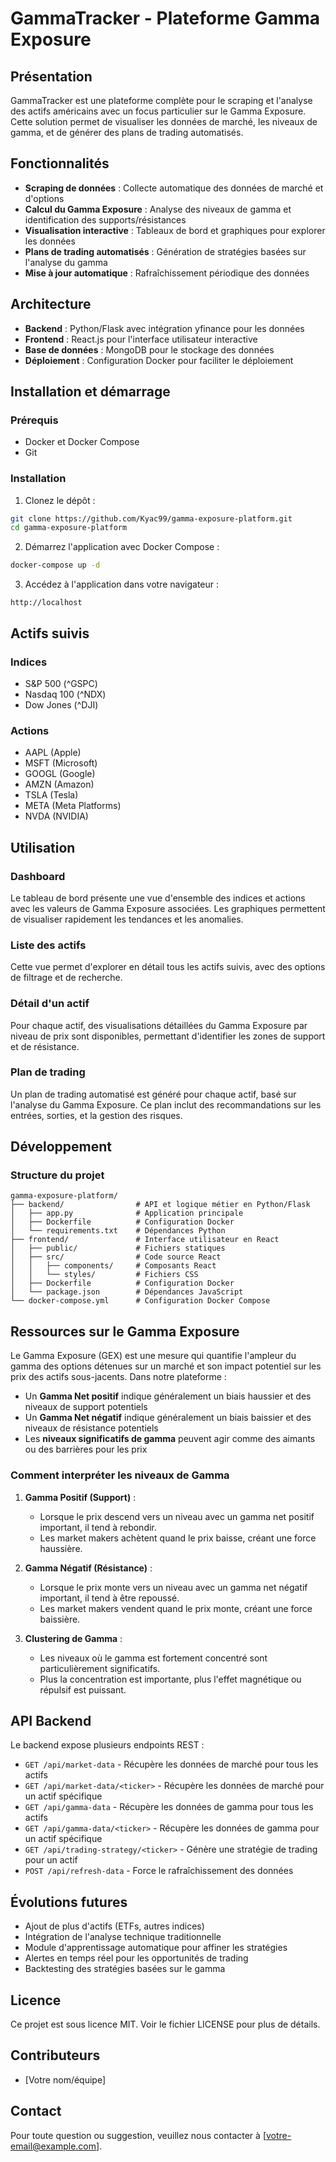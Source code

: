 # GammaTracker - Plateforme Gamma Exposure

## Présentation
GammaTracker est une plateforme complète pour le scraping et l'analyse des actifs américains avec un focus particulier sur le Gamma Exposure. Cette solution permet de visualiser les données de marché, les niveaux de gamma, et de générer des plans de trading automatisés.

## Fonctionnalités

- **Scraping de données** : Collecte automatique des données de marché et d'options
- **Calcul du Gamma Exposure** : Analyse des niveaux de gamma et identification des supports/résistances
- **Visualisation interactive** : Tableaux de bord et graphiques pour explorer les données
- **Plans de trading automatisés** : Génération de stratégies basées sur l'analyse du gamma
- **Mise à jour automatique** : Rafraîchissement périodique des données

## Architecture

- **Backend** : Python/Flask avec intégration yfinance pour les données
- **Frontend** : React.js pour l'interface utilisateur interactive
- **Base de données** : MongoDB pour le stockage des données
- **Déploiement** : Configuration Docker pour faciliter le déploiement

## Installation et démarrage

### Prérequis
- Docker et Docker Compose
- Git

### Installation

1. Clonez le dépôt :
```bash
git clone https://github.com/Kyac99/gamma-exposure-platform.git
cd gamma-exposure-platform
```

2. Démarrez l'application avec Docker Compose :
```bash
docker-compose up -d
```

3. Accédez à l'application dans votre navigateur :
```
http://localhost
```

## Actifs suivis

### Indices
- S&P 500 (^GSPC)
- Nasdaq 100 (^NDX)
- Dow Jones (^DJI)

### Actions
- AAPL (Apple)
- MSFT (Microsoft)
- GOOGL (Google)
- AMZN (Amazon)
- TSLA (Tesla)
- META (Meta Platforms)
- NVDA (NVIDIA)

## Utilisation

### Dashboard
Le tableau de bord présente une vue d'ensemble des indices et actions avec les valeurs de Gamma Exposure associées. Les graphiques permettent de visualiser rapidement les tendances et les anomalies.

### Liste des actifs
Cette vue permet d'explorer en détail tous les actifs suivis, avec des options de filtrage et de recherche.

### Détail d'un actif
Pour chaque actif, des visualisations détaillées du Gamma Exposure par niveau de prix sont disponibles, permettant d'identifier les zones de support et de résistance.

### Plan de trading
Un plan de trading automatisé est généré pour chaque actif, basé sur l'analyse du Gamma Exposure. Ce plan inclut des recommandations sur les entrées, sorties, et la gestion des risques.

## Développement

### Structure du projet
```
gamma-exposure-platform/
├── backend/                # API et logique métier en Python/Flask
│   ├── app.py              # Application principale
│   ├── Dockerfile          # Configuration Docker
│   └── requirements.txt    # Dépendances Python
├── frontend/               # Interface utilisateur en React
│   ├── public/             # Fichiers statiques
│   ├── src/                # Code source React
│   │   ├── components/     # Composants React
│   │   └── styles/         # Fichiers CSS
│   ├── Dockerfile          # Configuration Docker
│   └── package.json        # Dépendances JavaScript
└── docker-compose.yml      # Configuration Docker Compose
```

## Ressources sur le Gamma Exposure

Le Gamma Exposure (GEX) est une mesure qui quantifie l'ampleur du gamma des options détenues sur un marché et son impact potentiel sur les prix des actifs sous-jacents. Dans notre plateforme :

- Un **Gamma Net positif** indique généralement un biais haussier et des niveaux de support potentiels
- Un **Gamma Net négatif** indique généralement un biais baissier et des niveaux de résistance potentiels
- Les **niveaux significatifs de gamma** peuvent agir comme des aimants ou des barrières pour les prix

### Comment interpréter les niveaux de Gamma

1. **Gamma Positif (Support)** : 
   - Lorsque le prix descend vers un niveau avec un gamma net positif important, il tend à rebondir.
   - Les market makers achètent quand le prix baisse, créant une force haussière.

2. **Gamma Négatif (Résistance)** :
   - Lorsque le prix monte vers un niveau avec un gamma net négatif important, il tend à être repoussé.
   - Les market makers vendent quand le prix monte, créant une force baissière.

3. **Clustering de Gamma** :
   - Les niveaux où le gamma est fortement concentré sont particulièrement significatifs.
   - Plus la concentration est importante, plus l'effet magnétique ou répulsif est puissant.

## API Backend

Le backend expose plusieurs endpoints REST :

- `GET /api/market-data` - Récupère les données de marché pour tous les actifs
- `GET /api/market-data/<ticker>` - Récupère les données de marché pour un actif spécifique
- `GET /api/gamma-data` - Récupère les données de gamma pour tous les actifs
- `GET /api/gamma-data/<ticker>` - Récupère les données de gamma pour un actif spécifique
- `GET /api/trading-strategy/<ticker>` - Génère une stratégie de trading pour un actif
- `POST /api/refresh-data` - Force le rafraîchissement des données

## Évolutions futures

- Ajout de plus d'actifs (ETFs, autres indices)
- Intégration de l'analyse technique traditionnelle
- Module d'apprentissage automatique pour affiner les stratégies
- Alertes en temps réel pour les opportunités de trading
- Backtesting des stratégies basées sur le gamma

## Licence

Ce projet est sous licence MIT. Voir le fichier LICENSE pour plus de détails.

## Contributeurs

- [Votre nom/équipe]

## Contact

Pour toute question ou suggestion, veuillez nous contacter à [votre-email@example.com].
